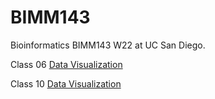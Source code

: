 # BIMM143
Bioinformatics BIMM143 W22 at UC San Diego.

Class 06 [Data Visualization](https://github.com/kmhooker/BIMM143/blob/main/week6/week6.pdf)

Class 10 [Data Visualization](https://github.com/kmhooker/BIMM143/blob/main/week10/Pertussis_MiniProj.pdf)